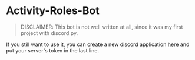 # Activity-Roles-Bot

>DISCLAIMER: This bot is not well written at all, since it was my first project with discord.py.

If you still want to use it, you can create a new discord application [here](https://discord.com/developers/applications) and put your server's token in the last line.

